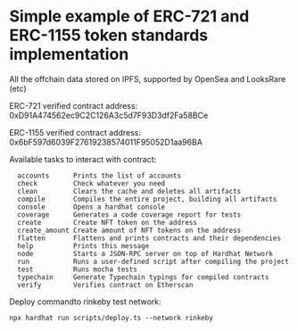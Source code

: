 # Simple example of ERC-721 and ERC-1155 token standards implementation 

All the offchain data stored on IPFS, supported by OpenSea and LooksRare (etc)

ERC-721 verified contract address: 0xD91A474562ec9C2C126A3c5d7F93D3df2Fa58BCe

ERC-1155 verified contract address: 0x6bF597d6039F27619238574011F95052D1aa96BA

Available tasks to interact with contract:
```shell
  accounts      Prints the list of accounts
  check         Check whatever you need
  clean         Clears the cache and deletes all artifacts
  compile       Compiles the entire project, building all artifacts
  console       Opens a hardhat console
  coverage      Generates a code coverage report for tests
  create        Create NFT token on the address
  create_amount Create amount of NFT tokens on the address
  flatten       Flattens and prints contracts and their dependencies
  help          Prints this message
  node          Starts a JSON-RPC server on top of Hardhat Network
  run           Runs a user-defined script after compiling the project
  test          Runs mocha tests
  typechain     Generate Typechain typings for compiled contracts
  verify        Verifies contract on Etherscan
```

Deploy commandto rinkeby test network:
```shell
npx hardhat run scripts/deploy.ts --network rinkeby
```

